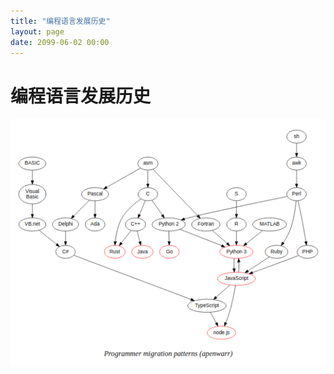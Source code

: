 ```yaml
---
title: "编程语言发展历史"
layout: page
date: 2099-06-02 00:00
---
```

# 编程语言发展历史
<img src="/attach/images/python/programmer-migration-pattern.png">
